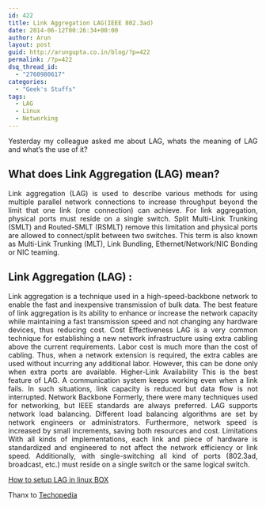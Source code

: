 ```yaml
---
id: 422
title: Link Aggregation LAG(IEEE 802.3ad)
date: 2014-06-12T00:26:34+00:00
author: Arun
layout: post
guid: http://arungupta.co.in/blog/?p=422
permalink: /?p=422
dsq_thread_id:
  - "2760980617"
categories:
  - "Geek's Stuffs"
tags:
  - LAG
  - Linux
  - Networking
---
```

<p style="text-align: justify;">
  Yesterday my colleague asked me about LAG, whats the meaning of LAG and what&#8217;s the use of it?
</p>

<h2 style="text-align: justify;">
  What does Link Aggregation (LAG) mean?
</h2>

<p style="text-align: justify;">
  Link aggregation (LAG) is used to describe various methods for using multiple parallel network connections to increase throughput beyond the limit that one link (one connection) can achieve. For link aggregation, physical ports must reside on a single switch. Split Multi-Link Trunking (SMLT) and Routed-SMLT (RSMLT) remove this limitation and physical ports are allowed to connect/split between two switches. This term is also known as Multi-Link Trunking (MLT), Link Bundling, Ethernet/Network/NIC Bonding or NIC teaming.
</p>

## Link Aggregation (LAG) :

<p style="text-align: justify;">
  Link aggregation is a technique used in a high-speed-backbone network to enable the fast and inexpensive transmission of bulk data. The best feature of link aggregation is its ability to enhance or increase the network capacity while maintaining a fast transmission speed and not changing any hardware devices, thus reducing cost. Cost Effectiveness LAG is a very common technique for establishing a new network infrastructure using extra cabling above the current requirements. Labor cost is much more than the cost of cabling. Thus, when a network extension is required, the extra cables are used without incurring any additional labor. However, this can be done only when extra ports are available. Higher-Link Availability This is the best feature of LAG. A communication system keeps working even when a link fails. In such situations, link capacity is reduced but data flow is not interrupted. Network Backbone Formerly, there were many techniques used for networking, but IEEE standards are always preferred. LAG supports network load balancing. Different load balancing algorithms are set by network engineers or administrators. Furthermore, network speed is increased by small increments, saving both resources and cost. Limitations With all kinds of implementations, each link and piece of hardware is standardized and engineered to not affect the network efficiency or link speed. Additionally, with single-switching all kind of ports (802.3ad, broadcast, etc.) must reside on a single switch or the same logical switch.
</p>

<p style="text-align: justify;">
  <a href="http://www.freebsd.org/doc/handbook/network-aggregation.html" target="_blank">How to setup LAG in linux BOX</a>
</p>

<p style="text-align: justify;">
  Thanx to <a href="http://www.techopedia.com/definition/24969/link-aggregation-lag" target="_blank">Techopedia</a>
</p>